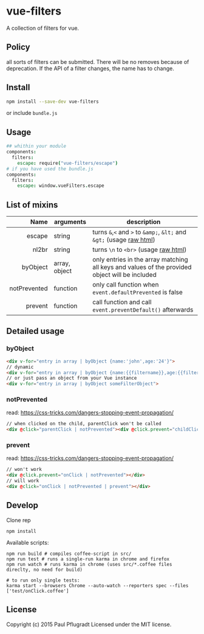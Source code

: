 # vue-filters

A collection of filters for vue.

## Policy

all sorts of filters can be submitted. There will be no removes because of deprecation. If the API of a filter changes, the name has to change.

## Install
```sh
npm install --save-dev vue-filters
```
or include `bundle.js`
## Usage
```coffee
## whithin your module
components:
  filters:
    escape: require("vue-filters/escape")
# if you have used the bundle.js
components:
  filters:
    escape: window.vueFilters.escape
```
## List of mixins
| Name | arguments| description |
| ---: | ------ |  ------- |
| escape | string | turns `&`,`<` and `>` to `&amp;`, `&lt;` and `&gt;` (usage [raw html](http://vuejs.org/guide/syntax.html#Raw_HTML))|
| nl2br | string | turns `\n` to `<br>` (usage [raw html](http://vuejs.org/guide/syntax.html#Raw_HTML))|
| byObject | array, object | only entries in the array matching all keys and values of the provided object will be included|
| notPrevented | function | only call function when `event.defaultPrevented` is false |
| prevent | function | call function and call `event.preventDefault()` afterwards |

## Detailed usage
### byObject
```html
<div v-for="entry in array | byObject {name:'john',age:'24'}">
// dynamic
<div v-for="entry in array | byObject {name:{{filtername}},age:{{filterage}}}">
// or just pass an object from your Vue instance
<div v-for="entry in array | byObject someFilterObject">
```

### notPrevented
read: https://css-tricks.com/dangers-stopping-event-propagation/
```html
// when clicked on the child, parentClick won't be called
<div @click="parentClick | notPrevented"><div @click.prevent="childClick"></div></div>

```

### prevent
read: https://css-tricks.com/dangers-stopping-event-propagation/
```html
// won't work
<div @click.prevent="onClick | notPrevented"></div>
// will work
<div @click="onClick | notPrevented | prevent"></div>
```

## Develop
Clone rep
```
npm install
```
Available scripts:
```
npm run build # compiles coffee-script in src/
npm run test # runs a single-run karma in chrome and firefox
npm run watch # runs karma in chrome (uses src/*.coffee files direclty, no need for build)

# to run only single tests:
karma start --browsers Chrome --auto-watch --reporters spec --files ['test/onClick.coffee']
```

## License
Copyright (c) 2015 Paul Pflugradt
Licensed under the MIT license.
